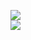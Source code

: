 [![](https://img.shields.io/badge/Made%20With-Github%20Spray-lightgrey.svg?style=for-the-badge&logo=github)](https://github.com/Annihil/github-spray#26565)  
[![](https://i.imgur.com/2DrTn0Z.gif)](https://github.com/Annihil/github-spray)